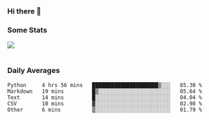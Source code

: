 ### Hi there 👋

<!--
**haruishi43/haruishi43** is a ✨ _special_ ✨ repository because its `README.md` (this file) appears on your GitHub profile.

Here are some ideas to get you started:

- 🔭 I’m currently working on ...
- 🌱 I’m currently learning ...
- 👯 I’m looking to collaborate on ...
- 🤔 I’m looking for help with ...
- 💬 Ask me about ...
- 📫 How to reach me: ...
- 😄 Pronouns: ...
- ⚡ Fun fact: ...
-->

### Some Stats
<div>
  <img align="center" src="https://github-readme-stats.vercel.app/api?username=haruishi43&count_private=true&show_icons=true" />
</div>

</br>

### Daily Averages

<!--START_SECTION:waka-->
```text
Python     4 hrs 56 mins   █████████████████████▒░░░   85.30 % 
Markdown   19 mins         █▒░░░░░░░░░░░░░░░░░░░░░░░   05.64 % 
Text       14 mins         █░░░░░░░░░░░░░░░░░░░░░░░░   04.04 % 
CSV        10 mins         ▓░░░░░░░░░░░░░░░░░░░░░░░░   02.98 % 
Other      6 mins          ▒░░░░░░░░░░░░░░░░░░░░░░░░   01.79 % 
```
<!--END_SECTION:waka-->
